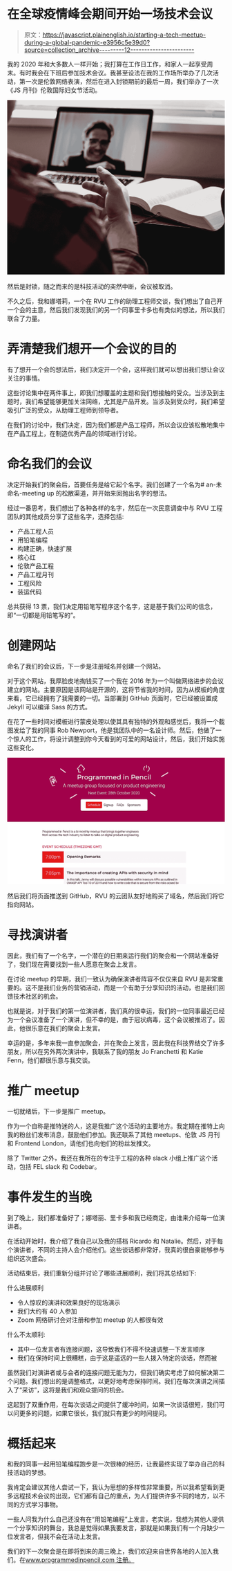 # 在全球疫情峰会期间开始一场技术会议

> 原文：<https://javascript.plainenglish.io/starting-a-tech-meetup-during-a-global-pandemic-e3956c5e39d0?source=collection_archive---------12----------------------->

我的 2020 年和大多数人一样开始；我打算在工作日工作，和家人一起享受周末。有时我会在下班后参加技术会议。我甚至设法在我的工作场所举办了几次活动，第一次是伦敦网络表演，然后在进入封锁期前的最后一周，我们举办了一次《JS 月刊》伦敦国际妇女节活动。

![](img/f97cd70491d1d9af7525b7f3550bc23e.png)

然后是封锁，随之而来的是科技活动的突然中断，会议被取消。

不久之后，我和娜塔莉，一个在 RVU 工作的助理工程师交谈，我们想出了自己开一个会的主意，然后我们发现我们的另一个同事里卡多也有类似的想法，所以我们联合了力量。

# 弄清楚我们想开一个会议的目的

有了想开一个会的想法后，我们决定开一个会，这样我们就可以想出我们想让会议关注的事情。

这些讨论集中在两件事上，即我们想覆盖的主题和我们想接触的受众。当涉及到主题时，我们希望能够更加关注网络，尤其是产品开发。当涉及到受众时，我们希望吸引广泛的受众，从助理工程师到领导者。

在我们的讨论中，我们决定，因为我们都是产品工程师，所以会议应该松散地集中在产品工程上，在制造优秀产品的领域进行讨论。

# 命名我们的会议

决定开始我们的聚会后，首要任务是给它起个名字。我们创建了一个名为# an-未命名-meeting up 的松散渠道，并开始来回抛出名字的想法。

经过一番思考，我们想出了各种各样的名字，然后在一次民意调查中与 RVU 工程团队的其他成员分享了这些名字，选择包括:

*   产品工程人员
*   用铅笔编程
*   构建正确，快速扩展
*   核心红
*   伦敦产品工程
*   产品工程月刊
*   工程风险
*   装运代码

总共获得 13 票，我们决定用铅笔写程序这个名字，这是基于我们公司的信念，即“一切都是用铅笔写的”。

# 创建网站

命名了我们的会议后，下一步是注册域名并创建一个网站。

对于这个网站，我厚脸皮地掏钱买了一个我在 2016 年为一个叫做网络进步的会议建立的网站。主要原因是该网站是开源的，这将节省我的时间，因为从模板的角度来看，它已经拥有了我需要的一切。当部署到 GitHub 页面时，它已经被设置成 Jekyll 可以编译 Sass 的方式。

在花了一些时间对模板进行蒙皮处理以使其具有独特的外观和感觉后，我将一个截图发给了我的同事 Rob Newport，他是我团队中的一名设计师。然后，他做了一个惊人的工作，将设计调整到你今天看到的可爱的网站设计，然后，我们开始实施这些变化。

![](img/49efd604cbe70abfa3a9bc7727cb0397.png)

然后我们将页面推送到 GitHub，RVU 的云团队友好地购买了域名，然后我们将它指向网站。

# 寻找演讲者

因此，我们有了一个名字，一个潜在的日期来运行我们的聚会和一个网站准备好了，我们现在需要找到一些人愿意在聚会上发言。

在讨论 meetup 的早期，我们一致认为确保演讲者阵容不仅仅来自 RVU 是非常重要的。这不是我们业务的营销活动，而是一个有助于分享知识的活动，也是我们回馈技术社区的机会。

也就是说，对于我们的第一位演讲者，我们真的很幸运，我们的一位同事最近已经为一个会议准备了一个演讲，但不幸的是，由于冠状病毒，这个会议被推迟了。因此，他很乐意在我们的聚会上发言。

幸运的是，多年来我一直参加聚会，并在聚会上发言，因此我在科技界结交了许多朋友，所以在另外两次演讲中，我联系了我的朋友 Jo Franchetti 和 Katie Fenn，他们都很乐意与我交谈。

# 推广 meetup

一切就绪后，下一步是推广 meetup。

作为一个自称是推特迷的人，这是我推广这个活动的主要地方。我定期在推特上向我的粉丝们发布消息，鼓励他们参加。我还联系了其他 meetups、伦敦 JS 月刊和 Frontend London，请他们也向他们的粉丝发推文。

除了 Twitter 之外，我还在我所在的专注于工程的各种 slack 小组上推广这个活动，包括 FEL slack 和 Codebar。

# 事件发生的当晚

到了晚上，我们都准备好了；娜塔丽、里卡多和我已经商定，由谁来介绍每一位演讲者。

在活动开始时，我介绍了我自己以及我的搭档 Ricardo 和 Natalie。然后，对于每个演讲者，不同的主持人会介绍他们。这些谈话都非常好，我真的很自豪能够参与组织这次盛会。

活动结束后，我们重新分组并讨论了哪些进展顺利，我们将其总结如下:

什么进展顺利

*   令人惊叹的演讲和效果良好的现场演示
*   我们大约有 40 人参加
*   Zoom 网络研讨会对注册和参加 meetup 的人都很有效

什么不太顺利:

*   其中一位发言者有连接问题，这导致我们不得不快速调整一下发言顺序
*   我们在保持时间上很糟糕，由于这是遥远的一些人拨入特定的谈话，然而被

虽然我们对演讲者或与会者的连接问题无能为力，但我们确实考虑了如何解决第二个问题。我们想出的是调整格式，以更好地考虑保持时间。我们在每次演讲之间插入了“采访”，这将是我们和观众提问的机会。

这起到了双重作用，在每次谈话之间提供了缓冲时间，如果一次谈话很短，我们可以问更多的问题，如果它很长，我们就只有更少的时间提问。

# 概括起来

和我的同事一起用铅笔编程跑步是一次很棒的经历，让我最终实现了举办自己的科技活动的梦想。

我肯定会建议其他人尝试一下，我认为思想的多样性非常重要，所以我希望看到更多远程技术会议的出现，它们都有自己的重点，为人们提供许多不同的地方，以不同的方式学习事物。

一些人问我为什么自己还没有在“用铅笔编程”上发言，老实说，我想为其他人提供一个分享知识的舞台，我总是觉得如果我要发言，那就是如果我们有一个月缺少一位发言者，但我不会在活动上发言。

我们的下一次聚会是在即将到来的周三晚上，我们欢迎来自世界各地的人加入我们。在[www.programmedinpencil.com 注册。](http://www.programmedinpencil.com.)